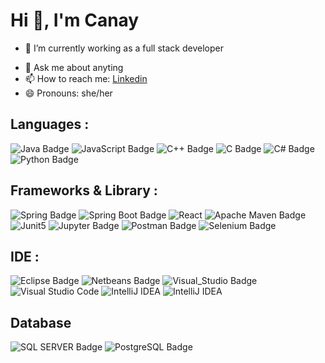 # Hi 👋, I'm Canay

<!--**canaytsr/canaytsr** is a ✨ _special_ ✨ repository because its `README.md` (this file) appears on your GitHub profile.

<!--Here are some ideas to get you started:-->

- 🔭 I’m currently working as a full stack developer
<!-- 🌱 I’m currently learning Software Test Automation in Patika.dev-->
- 💬 Ask me about anyting
- 📫 How to reach me: [Linkedin](http://linkedin.com/in/canay-tasar)
- 😄 Pronouns: she/her

<!--[![Linedin Badge]( https://img.shields.io/badge/LinkedIn-0077B5?style=for-the-badge&logo=linkedin&logoColor=white)](link) -->


## Languages :
![Java Badge](https://img.shields.io/badge/Java-ED8B00?style=for-the-badge&logo=java&logoColor=white)
![JavaScript Badge](https://img.shields.io/badge/JavaScript-F7DF1E?style=for-the-badge&logo=javascript&logoColor=black)
![C++ Badge](https://img.shields.io/badge/C%2B%2B-00599C?style=for-the-badge&logo=c%2B%2B&logoColor=white)
![C Badge](https://img.shields.io/badge/C-00599C?style=for-the-badge&logo=c&logoColor=white)
![C# Badge](https://img.shields.io/badge/C%23-239120?style=for-the-badge&logo=c-sharp&logoColor=white)
![Python Badge](https://img.shields.io/badge/Python-FFD43B?style=for-the-badge&logo=python&logoColor=blue)

## Frameworks & Library :
![Spring Badge](https://img.shields.io/badge/Spring-6DB33F?style=for-the-badge&logo=spring&logoColor=white)
![Spring Boot Badge](https://img.shields.io/badge/Spring_Boot-F2F4F9?style=for-the-badge&logo=spring-boot)
![React](https://img.shields.io/badge/react-%2320232a.svg?style=for-the-badge&logo=react&logoColor=%2361DAFB)
![Apache Maven Badge](https://img.shields.io/badge/apache_maven-C71A36?style=for-the-badge&logo=apachemaven&logoColor=white)
![Junit5](https://img.shields.io/badge/Junit5-25A162?style=for-the-badge&logo=junit5&logoColor=white)
![Jupyter Badge](https://img.shields.io/badge/Jupyter-F37626.svg?&style=for-the-badge&logo=Jupyter&logoColor=white)
![Postman Badge](https://img.shields.io/badge/Postman-FF6C37?style=for-the-badge&logo=Postman&logoColor=white)
![Selenium Badge](https://img.shields.io/badge/Selenium-43B02A?style=for-the-badge&logo=Selenium&logoColor=white)

## IDE :
![Eclipse Badge](https://img.shields.io/badge/Eclipse-2C2255?style=for-the-badge&logo=eclipse&logoColor=white)
![Netbeans Badge](https://img.shields.io/badge/apache%20netbeans-1B6AC6?style=for-the-badge&logo=apache%20netbeans%20IDE&logoColor=white)
![Visual_Studio Badge](https://img.shields.io/badge/Visual_Studio-5C2D91?style=for-the-badge&logo=visual%20studio&logoColor=white)
![Visual Studio Code](https://img.shields.io/badge/Visual_Studio_Code-0078D4?style=for-the-badge&logo=visual%20studio%20code&logoColor=white)
![IntelliJ IDEA](https://img.shields.io/badge/IntelliJ_IDEA-000000.svg?style=for-the-badge&logo=intellij-idea&logoColor=white)
![IntelliJ IDEA](https://img.shields.io/badge/Android_Studio-3DDC84?style=for-the-badge&logo=android-studio&logoColor=white)


## Database
![SQL SERVER Badge](https://img.shields.io/badge/Microsoft%20SQL%20Server-CC2927?style=for-the-badge&logo=microsoft%20sql%20server&logoColor=white)
![PostgreSQL Badge](https://img.shields.io/badge/PostgreSQL-316192?style=for-the-badge&logo=postgresql&logoColor=white)


